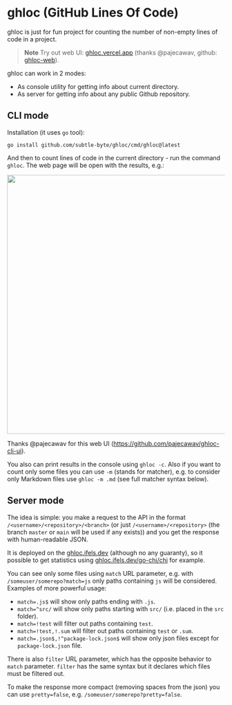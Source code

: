 # ghloc (GitHub Lines Of Code)

ghloc is just for fun project for counting the number of non-empty lines of code in a project.

> **Note**
> Try out web UI: [ghloc.vercel.app](https://ghloc.vercel.app) (thanks @pajecawav, github: [ghloc-web](https://github.com/pajecawav/ghloc-web)).

ghloc can work in 2 modes:
* As console utility for getting info about current directory.
* As server for getting info about any public Github repository.

## CLI mode

Installation (it uses `go` tool):
```shell
go install github.com/subtle-byte/ghloc/cmd/ghloc@latest
```

And then to count lines of code in the current directory - run the command `ghloc`. The web page will be open with the results, e.g.:

<img src="https://user-images.githubusercontent.com/71576382/230733010-c740aa8b-fb66-4016-ac5c-1d946c5e733a.png" width="600">

Thanks @pajecawav for this web UI (https://github.com/pajecawav/ghloc-cli-ui).

You also can print results in the console using `ghloc -c`. Also if you want to count only some files you can use `-m` (stands for matcher), e.g. to consider only Markdown files use `ghloc -m .md` (see full matcher syntax below).

## Server mode

The idea is simple: you make a request to the API in the format `/<username>/<repository>/<branch>` (or just `/<username>/<repository>` (the branch `master` or `main` will be used if any exists)) and you get the response with human-readable JSON.

It is deployed on the [ghloc.ifels.dev](https://ghloc.ifels.dev) (although no any guaranty), so it possible to get statistics using [ghloc.ifels.dev/go-chi/chi](http://ghloc.ifels.dev/go-chi/chi) for example.

You can see only some files using `match` URL parameter, e.g. with `/someuser/somerepo?match=js` only paths containing `js` will be considered. Examples of more powerful usage:
* `match=.js$` will show only paths ending with `.js`.
* `match=^src/` will show only paths starting with `src/` (i.e. placed in the `src` folder).
* `match=!test` will filter out paths containing `test`.
* `match=!test,!.sum` will filter out paths containing `test` or `.sum`.
* `match=.json$,!^package-lock.json$` will show only json files except for `package-lock.json` file.

There is also `filter` URL parameter, which has the opposite behavior to `match` parameter. `filter` has the same syntax but it declares which files must be filtered out.

To make the response more compact (removing spaces from the json) you can use `pretty=false`, e.g. `/someuser/somerepo?pretty=false`.
